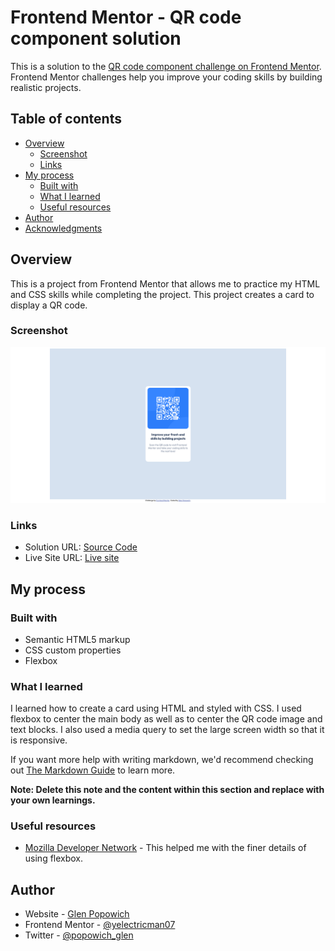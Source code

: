 # Frontend Mentor - QR code component solution

This is a solution to the [QR code component challenge on Frontend Mentor](https://www.frontendmentor.io/challenges/qr-code-component-iux_sIO_H). Frontend Mentor challenges help you improve your coding skills by building realistic projects.

## Table of contents

- [Overview](#overview)
  - [Screenshot](#screenshot)
  - [Links](#links)
- [My process](#my-process)
  - [Built with](#built-with)
  - [What I learned](#what-i-learned)
  - [Useful resources](#useful-resources)
- [Author](#author)
- [Acknowledgments](#acknowledgments)

## Overview

This is a project from Frontend Mentor that allows me to practice my HTML and CSS skills while completing the project. This project creates a card to display a QR code.

### Screenshot

![](./screenshot.png)

### Links

- Solution URL: [Source Code](https://github.com/electricman07/QR-Code-Component)
- Live Site URL: [Live site](https://your-live-site-url.com)

## My process

### Built with

- Semantic HTML5 markup
- CSS custom properties
- Flexbox

### What I learned

I learned how to create a card using HTML and styled with CSS. I used flexbox to center the main body as well as to center the QR code image and text blocks. I also used a media query to set the large screen width so that it is responsive.

If you want more help with writing markdown, we'd recommend checking out [The Markdown Guide](https://www.markdownguide.org/) to learn more.

**Note: Delete this note and the content within this section and replace with your own learnings.**

### Useful resources

- [Mozilla Developer Network](https://developer.mozilla.org/en-US/) - This helped me with the finer details of using flexbox.

## Author

- Website - [Glen Popowich](https://www.your-site.com)
- Frontend Mentor - [@yelectricman07](https://www.frontendmentor.io/profile/electricman07)
- Twitter - [@popowich_glen](https://www.twitter.com/popowich_glen)
